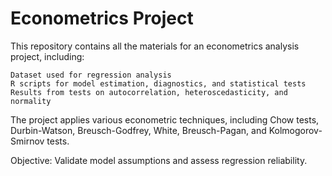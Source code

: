 # Econometrics Project

This repository contains all the materials for an econometrics analysis project, including:

    Dataset used for regression analysis
    R scripts for model estimation, diagnostics, and statistical tests
    Results from tests on autocorrelation, heteroscedasticity, and normality

The project applies various econometric techniques, including Chow tests, Durbin-Watson, Breusch-Godfrey, White, Breusch-Pagan, and Kolmogorov-Smirnov tests.

Objective: Validate model assumptions and assess regression reliability.
